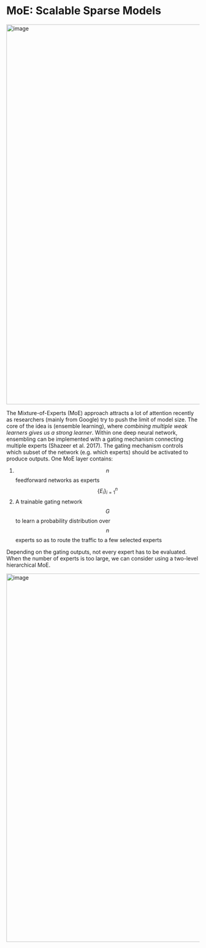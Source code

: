 # MoE: Scalable Sparse Models


<img width="1964" height="990" alt="image" src="https://github.com/user-attachments/assets/1505cd95-18a2-4de8-be9d-e6174e36cdc8" />


The Mixture-of-Experts (MoE) approach attracts a lot of attention recently as researchers (mainly from Google) try to push the limit of model size. The core of the idea is (ensemble learning), where _combining multiple weak learners gives us a strong learner_. Within one deep neural network, ensembling can be implemented with a gating mechanism connecting multiple experts (Shazeer et al. 2017). The gating mechanism controls which subset of the network (e.g. which experts) should be activated to produce outputs. One MoE layer contains:

1. $$n$$ feedforward networks as experts $$\{E_i\}_{i=1}^n$$
2. A trainable gating network $$G$$ to learn a probability distribution over $$n$$ experts so as to route the traffic to a few selected experts

Depending on the gating outputs, not every expert has to be evaluated. When the number of experts is too large, we can consider using a two-level hierarchical MoE. 

<img width="1040" height="960" alt="image" src="https://github.com/user-attachments/assets/b3a3b66c-4c19-4e56-b019-4ecaabd4fa7f" />

